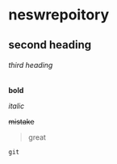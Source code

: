 # neswrepoitory

## second heading

###### third heading

**bold**

*italic*

~~mistake~~

> great

~~~
git
~~~
